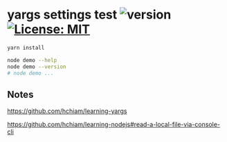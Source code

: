# yargs settings test ![version](https://img.shields.io/github/release/hchiam/yargs_settings_test?style=for-the-badge) [![License: MIT](https://img.shields.io/badge/License-MIT-yellow.svg?style=for-the-badge)](https://github.com/hchiam/yargs_settings_test/blob/main/LICENSE)

```sh
yarn install
```

```sh
node demo --help
node demo --version
# node demo ...
```

## Notes

https://github.com/hchiam/learning-yargs

https://github.com/hchiam/learning-nodejs#read-a-local-file-via-console-cli
